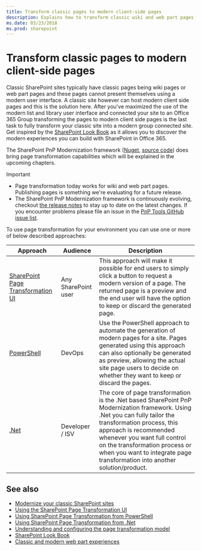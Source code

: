 ```yaml
---
title: Transform classic pages to modern client-side pages
description: Explains how to transform classic wiki and web part pages into modern client side pages
ms.date: 03/23/2018
ms.prod: sharepoint
---
```


# Transform classic pages to modern client-side pages

Classic SharePoint sites typically have classic pages being wiki pages or web part pages and these pages cannot present themselves using a modern user interface. A classic site however can host modern client side pages and this is the solution here. After you've maximized the use of the modern list and library user interface and connected your site to an Office 365 Group transforming the pages to modern client side pages is the last task to fully transform your classic site into a modern group connected site. Get inspired by the [SharePoint Look Book](https://sharepointlookbook.azurewebsites.net/) as it allows you to discover the modern experiences you can build with SharePoint in Office 365.

The SharePoint PnP Modernization framework ([Nuget](https://www.nuget.org/packages/SharePointPnPModernizationOnline), [source code](https://github.com/SharePoint/sp-dev-modernization/tree/master/Tools/SharePoint.Modernization/SharePointPnP.Modernization.Framework)) does bring page transformation capabilities which will be explained in the upcoming chapters.

> [!IMPORTANT]
> - Page transformation today works for wiki and web part pages. Publishing pages is something we're evaluating for a future release.
> - The SharePoint PnP Modernization framework is continuously evolving, checkout [the release notes](https://github.com/SharePoint/sp-dev-modernization/tree/master/Tools/SharePoint.Modernization/Modernization%20Framework%20release%20notes.md) to stay up to date on the latest changes. If you encounter problems please file an issue in the [PnP Tools GitHub issue list](https://github.com/SharePoint/sp-dev-modernization/issues).

To use page transformation for your environment you can use one or more of below described approaches:

Approach | Audience | Description
---------|----------|------------
[SharePoint Page Transformation UI](modernize-userinterface-site-pages-ui.md) | Any SharePoint user | This approach will make it possible for end users to simply click a button to request a modern version of a page. The returned page is a preview and the end user will have the option to keep or discard the generated page.
[PowerShell](modernize-userinterface-site-pages-powershell.md) | DevOps | Use the PowerShell approach to automate the generation of modern pages for a site. Pages generated using this approach can also optionally be generated as preview, allowing the actual site page users to decide on whether they want to keep or discard the pages.
[.Net](modernize-userinterface-site-pages-dotnet.md) | Developer / ISV | The core of page transformation is the .Net based SharePoint PnP Modernization framework. Using .Net you can fully tailor the transformation process, this approach is recommended whenever you want full control on the transformation process or when you want to integrate page transformation into another solution/product.

## See also

- [Modernize your classic SharePoint sites](modernize-classic-sites.md)
- [Using the SharePoint Page Transformation UI](modernize-userinterface-site-pages-ui.md)
- [Using SharePoint Page Transformation from PowerShell](modernize-userinterface-site-pages-powershell.md)
- [Using SharePoint Page Transformation from .Net](modernize-userinterface-site-pages-dotnet.md)
- [Understanding and configuring the page transformation model](modernize-userinterface-site-pages-model.md)
- [SharePoint Look Book](https://sharepointlookbook.azurewebsites.net/)
- [Classic and modern web part experiences](https://support.office.com/en-us/article/classic-and-modern-web-part-experiences-3fdae6c3-8fc1-49ab-8708-8c104b882e64)
